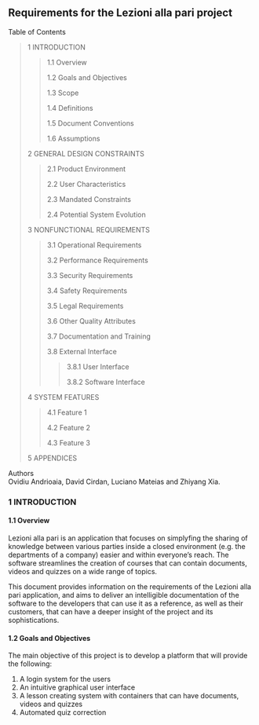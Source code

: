 ## Requirements for the Lezioni alla pari project
Table of Contents
> 1 INTRODUCTION
>> 1.1 Overview
>>
>> 1.2  Goals and Objectives
>>
>> 1.3 Scope
>>
>> 1.4 Definitions
>> 
>> 1.5 Document Conventions
>>
>> 1.6 Assumptions
>
> 2 GENERAL DESIGN CONSTRAINTS
>> 2.1  Product Environment 
>>
>> 2.2 User Characteristics
>>
>> 2.3 Mandated Constraints
>> 
>> 2.4 Potential System Evolution
>
>3 NONFUNCTIONAL REQUIREMENTS
>> 3.1 Operational Requirements
>>
>> 3.2 Performance Requirements
>>
>> 3.3 Security Requirements
>> 
>> 3.4 Safety Requirements
>>
>> 3.5 Legal Requirements
>>
>> 3.6 Other Quality Attributes
>> 
>> 3.7 Documentation and Training
>>
>> 3.8 External Interface
>>> 3.8.1 User Interface
>>>
>>> 3.8.2 Software Interface
>
> 4 SYSTEM FEATURES
>> 4.1 Feature 1
>>
>> 4.2 Feature 2
>>
>> 4.3 Feature 3
>
> 5 APPENDICES

Authors<br>
Ovidiu Andrioaia, David Cirdan, Luciano Mateias and Zhiyang Xia.
### 1 INTRODUCTION
#### 1.1 Overview
Lezioni alla pari is an application that focuses on simplyfing the sharing of knowledge between various parties inside a closed environment (e.g. the departments of a company) easier and within everyone’s reach. The software streamlines the creation of courses that can contain documents, videos and quizzes on a wide range of topics.

This document provides information on the requirements of the Lezioni alla pari application, and aims to deliver an intelligible documentation of the software to the developers that can use it as a reference, as well as their customers, that can have a deeper insight of the project and its sophistications.
#### 1.2 Goals and Objectives
The main objective of this project is to develop a platform that will provide the following:
1. A login system for the users
2. An intuitive graphical user interface
3. A lesson creating system with containers that can have documents, videos and quizzes
4. Automated quiz correction
